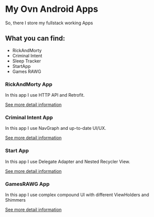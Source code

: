 # My Ovn Android Apps
So, there I store my fullstack working Apps
## What you can find:
* RickAndMorty
* Criminal Intent
* Sleep Tracker
* StartApp
* Games RAWG

### RickAndMorty App
In this app I use HTTP API and Retrofit.

[See more detail information](https://github.com/Ferum-bot/UselessAndroidApps/tree/main/RickAndMorty)

### Criminal Intent App
In this app I use NavGraph and up-to-date UI/UX.

[See more detail information](https://github.com/Ferum-bot/UselessAndroidApps/tree/main/CriminalIntent)

### Start App
In this app I use Delegate Adapter and Nested Recycler View.

[See more detail information](https://github.com/Ferum-bot/UselessAndroidApps/tree/main/StartApp)

### GamesRAWG App
In this app I use complex compound UI with different ViewHolders and Shimmers

[See more detail information](https://github.com/Ferum-bot/UselessAndroidApps/tree/main/GamesRAWG)
